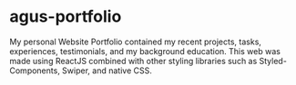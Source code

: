 # agus-portfolio
My personal Website Portfolio contained my recent projects, tasks, experiences, testimonials, and my background education. This web was made using ReactJS combined with other styling libraries such as Styled-Components, Swiper, and native CSS. 
